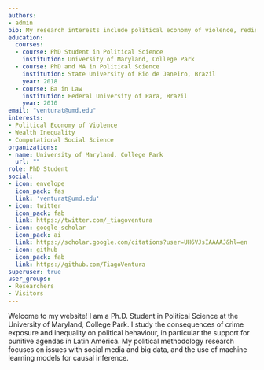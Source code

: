 ```yaml
---
authors:
- admin
bio: My research interests include political economy of violence, redistribution and wealth inequality and and crime in Latin America. 
education:
  courses:
  - course: PhD Student in Political Science
    institution: University of Maryland, College Park
  - course: PhD and MA in Political Science
    institution: State University of Rio de Janeiro, Brazil
    year: 2018
  - course: Ba in Law
    institution: Federal University of Para, Brazil
    year: 2010
email: "venturat@umd.edu"
interests:
- Political Economy of Violence
- Wealth Inequality
- Computational Social Science
organizations:
- name: University of Maryland, College Park
  url: ""
role: PhD Student
social:
- icon: envelope
  icon_pack: fas
  link: 'venturat@umd.edu'
- icon: twitter
  icon_pack: fab
  link: https://twitter.com/_tiagoventura
- icon: google-scholar
  icon_pack: ai
  link: https://scholar.google.com/citations?user=UH6VJsIAAAAJ&hl=en
- icon: github
  icon_pack: fab
  link: https://github.com/TiagoVentura
superuser: true
user_groups:
- Researchers
- Visitors
---
```


Welcome to my website!  I am a Ph.D. Student in Political Science at the University of Maryland, College Park. I study the consequences of crime exposure and inequality on political behaviour, in particular the support for punitive agendas in Latin America. My political methodology research focuses on issues with social media and big data, and the use of machine learning models for causal inference. 

